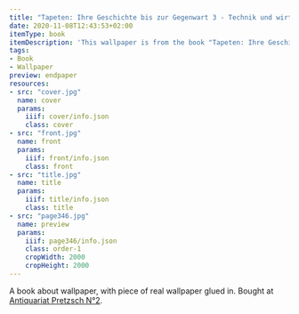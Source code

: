 ```yaml
---
title: "Tapeten: Ihre Geschichte bis zur Gegenwart 3 - Technik und wirtschaftliche Bedeutung"
date: 2020-11-08T12:43:53+02:00
itemType: book
itemDescription: 'This wallpaper is from the book "Tapeten: Ihre Geschichte bis zur Gegenwart 3 - Technik und wirtschaftliche Bedeutung" by Heinrich Olligs, published 1969 by Klinkhardt & Biermann, Braunschweig. <a class="worldcat" href="http://www.worldcat.org/oclc/73890319">&nbsp;</a>'
tags:
- Book
- Wallpaper
preview: endpaper
resources:
- src: "cover.jpg"
  name: cover
  params:
    iiif: cover/info.json
    class: cover
- src: "front.jpg"
  name: front
  params:
    iiif: front/info.json
    class: front
- src: "title.jpg"
  name: title
  params:
    iiif: title/info.json
    class: title
- src: "page346.jpg"
  name: preview
  params:
    iiif: page346/info.json
    class: order-1
    cropWidth: 2000
    cropHeight: 2000
---
```


A book about wallpaper, with piece of real wallpaper glued in.
Bought at [Antiquariat Pretzsch N°2](https://antiquariat-pretzsch.de/).
<!--more-->
